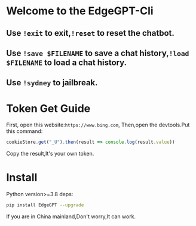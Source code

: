 # Welcome to the EdgeGPT-Cli
## Use `!exit` to exit,`!reset` to reset the chatbot.
## Use `!save $FILENAME` to save a chat history,`!load $FILENAME` to load a chat history.
## Use `!sydney` to jailbreak.
# Token Get Guide
First, open this website:`https://www.bing.com`,
Then,open the devtools.Put this command:
```javascript
cookieStore.get("_U").then(result => console.log(result.value))
```
Copy the result,It's your own token.
# Install
Python version>=3.8
deps:
```bash
pip install EdgeGPT --upgrade
```
If you are in China mainland,Don't worry,It can work.
